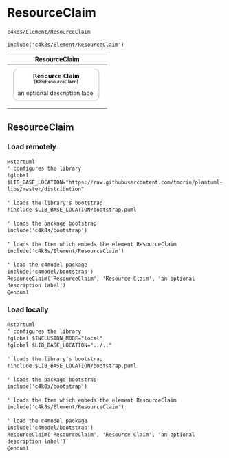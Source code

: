 # ResourceClaim


```text
c4k8s/Element/ResourceClaim
```

```text
include('c4k8s/Element/ResourceClaim')
```



| ResourceClaim |
| :---: |
| ![illustration for ResourceClaim](../../c4k8s/Element/ResourceClaim.Local.png) |




## ResourceClaim

### Load remotely
```plantuml
@startuml
' configures the library
!global $LIB_BASE_LOCATION="https://raw.githubusercontent.com/tmorin/plantuml-libs/master/distribution"

' loads the library's bootstrap
!include $LIB_BASE_LOCATION/bootstrap.puml

' loads the package bootstrap
include('c4k8s/bootstrap')

' loads the Item which embeds the element ResourceClaim
include('c4k8s/Element/ResourceClaim')

' load the c4model package
include('c4model/bootstrap')
ResourceClaim('ResourceClaim', 'Resource Claim', 'an optional description label')
@enduml
```

### Load locally
```plantuml
@startuml
' configures the library
!global $INCLUSION_MODE="local"
!global $LIB_BASE_LOCATION="../.."

' loads the library's bootstrap
!include $LIB_BASE_LOCATION/bootstrap.puml

' loads the package bootstrap
include('c4k8s/bootstrap')

' loads the Item which embeds the element ResourceClaim
include('c4k8s/Element/ResourceClaim')

' load the c4model package
include('c4model/bootstrap')
ResourceClaim('ResourceClaim', 'Resource Claim', 'an optional description label')
@enduml
```

